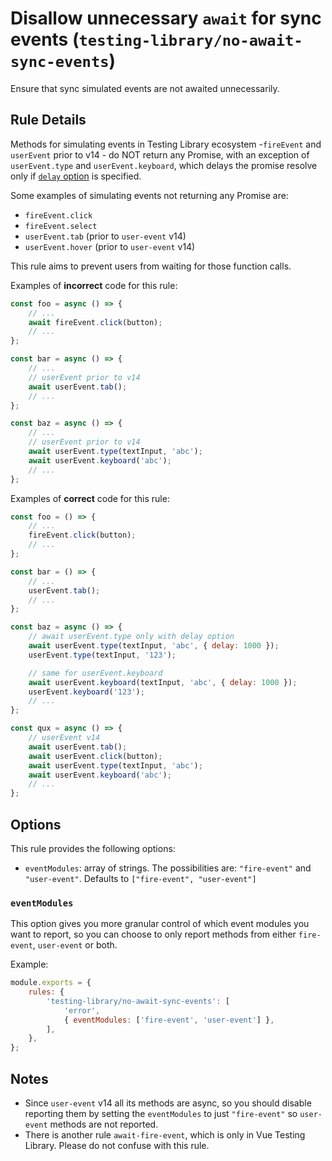 # Disallow unnecessary `await` for sync events (`testing-library/no-await-sync-events`)

<!-- end auto-generated rule header -->

Ensure that sync simulated events are not awaited unnecessarily.

## Rule Details

Methods for simulating events in Testing Library ecosystem -`fireEvent` and `userEvent` prior to v14 -
do NOT return any Promise, with an exception of
`userEvent.type` and `userEvent.keyboard`, which delays the promise resolve only if [`delay`
option](https://github.com/testing-library/user-event#typeelement-text-options) is specified.

Some examples of simulating events not returning any Promise are:

- `fireEvent.click`
- `fireEvent.select`
- `userEvent.tab` (prior to `user-event` v14)
- `userEvent.hover` (prior to `user-event` v14)

This rule aims to prevent users from waiting for those function calls.

Examples of **incorrect** code for this rule:

```js
const foo = async () => {
	// ...
	await fireEvent.click(button);
	// ...
};

const bar = async () => {
	// ...
	// userEvent prior to v14
	await userEvent.tab();
	// ...
};

const baz = async () => {
	// ...
	// userEvent prior to v14
	await userEvent.type(textInput, 'abc');
	await userEvent.keyboard('abc');
	// ...
};
```

Examples of **correct** code for this rule:

```js
const foo = () => {
	// ...
	fireEvent.click(button);
	// ...
};

const bar = () => {
	// ...
	userEvent.tab();
	// ...
};

const baz = async () => {
	// await userEvent.type only with delay option
	await userEvent.type(textInput, 'abc', { delay: 1000 });
	userEvent.type(textInput, '123');

	// same for userEvent.keyboard
	await userEvent.keyboard(textInput, 'abc', { delay: 1000 });
	userEvent.keyboard('123');
	// ...
};

const qux = async () => {
	// userEvent v14
	await userEvent.tab();
	await userEvent.click(button);
	await userEvent.type(textInput, 'abc');
	await userEvent.keyboard('abc');
	// ...
};
```

## Options

This rule provides the following options:

- `eventModules`: array of strings. The possibilities are: `"fire-event"` and `"user-event"`. Defaults to `["fire-event", "user-event"]`

### `eventModules`

This option gives you more granular control of which event modules you want to report, so you can choose to only report methods from either `fire-event`, `user-event` or both.

Example:

```js
module.exports = {
	rules: {
		'testing-library/no-await-sync-events': [
			'error',
			{ eventModules: ['fire-event', 'user-event'] },
		],
	},
};
```

## Notes

- Since `user-event` v14 all its methods are async, so you should disable reporting them by setting the `eventModules` to just `"fire-event"` so `user-event` methods are not reported.
- There is another rule `await-fire-event`, which is only in Vue Testing
  Library. Please do not confuse with this rule.
